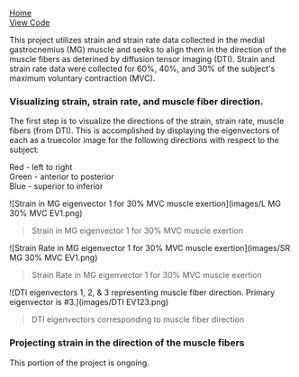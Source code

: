 [Home](https://bcunnane.github.io/)  
[View Code](https://github.com/bcunnane/FAS)

This project utilizes strain and strain rate data collected in the medial gastrocnemius (MG) muscle and seeks to align them in the direction of the muscle fibers as deterined by diffusion tensor imaging (DTI). Strain and strain rate data were collected for 60%, 40%, and 30% of the subject's maximum voluntary contraction (MVC).

### Visualizing strain, strain rate, and muscle fiber direction.

The first step is to visualize the directions of the strain, strain rate, muscle fibers (from DTI). This is accomplished by displaying the eigenvectors of each as a truecolor image for the following directions with respect to the subject:

Red   - left to right  
Green - anterior to posterior  
Blue  - superior to inferior

![Strain in MG eigenvector 1 for 30% MVC muscle exertion](images/L MG 30% MVC EV1.png)
> Strain in MG eigenvector 1 for 30% MVC muscle exertion

![Strain Rate in MG eigenvector 1 for 30% MVC muscle exertion](images/SR MG 30% MVC EV1.png)
> Strain Rate in MG eigenvector 1 for 30% MVC muscle exertion


![DTI eigenvectors 1, 2, & 3 representing muscle fiber direction. Primary eigenvector is #3.](images/DTI EV123.png)
> DTI eigenvectors corresponding to muscle fiber direction

### Projecting strain in the direction of the muscle fibers

This portion of the project is ongoing. 
